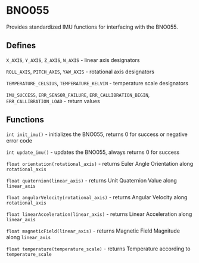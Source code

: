 # BNO055

Provides standardized IMU functions for interfacing with the BNO055.

## Defines

`X_AXIS`, `Y_AXIS`, `Z_AXIS`, `W_AXIS` - linear axis designators

`ROLL_AXIS`, `PITCH_AXIS`, `YAW_AXIS` - rotational axis designators

`TEMPERATURE_CELSIUS`, `TEMPERATURE_KELVIN` - temperature scale designators

`IMU_SUCCESS`, `ERR_SENSOR_FAILURE`, `ERR_CALLIBRATION_BEGIN`, `ERR_CALLIBRATION_LOAD` - return values

## Functions

`int init_imu()` - initializes the BNO055, returns 0 for success or negative error code

`int update_imu()` - updates the BNO055, always returns 0 for success

`float orientation(rotational_axis)` - returns Euler Angle Orientation along `rotational_axis`

`float quaternion(linear_axis)` - returns Unit Quaternion Value along `linear_axis`

`float angularVelocity(rotational_axis)` - returns Angular Velocity along `rotational_axis`

`float linearAcceleration(linear_axis)` - returns Linear Acceleration along `linear_axis`

`float magneticField(linear_axis)` - returns Magnetic Field Magnitude along `linear_axis`

`float temperature(temperature_scale)` - returns Temperature according to `temperature_scale`
